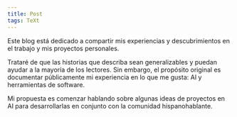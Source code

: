 ```yaml
---
title: Post
tags: TeXt
---
```


Este blog está dedicado a compartir mis experiencias y descubrimientos en el trabajo y mis proyectos personales.

Trataré de que las historias que describa sean generalizables y puedan ayudar a la mayoría de los lectores. Sin embargo, el propósito original es documentar públicamente mi experiencia en lo que me gusta: AI y herramientas de software.

Mi propuesta es comenzar hablando sobre algunas ideas de proyectos en AI para desarrollarlas en conjunto con la comunidad hispanohablante.
